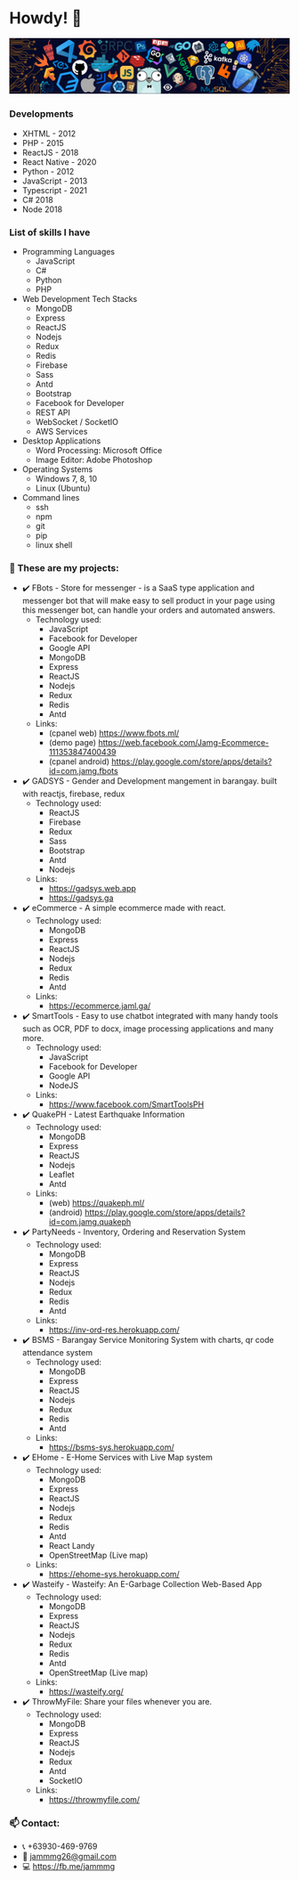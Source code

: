 # Howdy! 👋

![](https://github.com/jamg26/jamg26/blob/master/header_.png)

### Developments
  - XHTML - 2012
  - PHP - 2015
  - ReactJS - 2018
  - React Native - 2020
  - Python - 2012
  - JavaScript - 2013
  - Typescript - 2021
  - C# 2018
  - Node 2018

<!--### Hi there 👋
**jamg26/jamg26** is a ✨ _special_ ✨ repository because its `README.md` (this file) appears on your GitHub profile.

Here are some ideas to get you started:

- 🔭 I’m currently working on ...
- 🌱 I’m currently learning ...
- 👯 I’m looking to collaborate on ...
- 🤔 I’m looking for help with ...
- 💬 Ask me about ...
- 📫 How to reach me: ...
- 😄 Pronouns: ...
- ⚡ Fun fact: ...
-->

<!-- - 💬 I have 9 years of experience in web development. -->
### List of skills I have
  - Programming Languages
    - JavaScript
    - C#
    - Python
    - PHP
  - Web Development Tech Stacks
    - MongoDB
    - Express
    - ReactJS
    - Nodejs
    - Redux
    - Redis
    - Firebase
    - Sass
    - Antd
    - Bootstrap
    - Facebook for Developer
    - REST API
    - WebSocket / SocketIO
    - AWS Services
  - Desktop Applications
    - Word Processing: Microsoft Office
    - Image Editor: Adobe Photoshop
  - Operating Systems
    - Windows 7, 8, 10
    - Linux (Ubuntu)
  - Command lines
    - ssh
    - npm
    - git
    - pip
    - linux shell
    
### 🔭 These are my projects:
  - :heavy_check_mark: FBots - Store for messenger - is a SaaS type application and messenger bot that will make easy to sell product in your page using this messenger bot, can handle your orders and automated answers. 
    - Technology used:
      - JavaScript
      - Facebook for Developer
      - Google API
      - MongoDB
      - Express
      - ReactJS
      - Nodejs
      - Redux
      - Redis
      - Antd
    - Links:
      - (cpanel web) https://www.fbots.ml/
      - (demo page) https://web.facebook.com/Jamg-Ecommerce-111353847400439
      - (cpanel android) https://play.google.com/store/apps/details?id=com.jamg.fbots
  - :heavy_check_mark: GADSYS - Gender and Development mangement in barangay. built with reactjs, firebase, redux
    - Technology used:
      - ReactJS
      - Firebase
      - Redux
      - Sass
      - Bootstrap
      - Antd
      - Nodejs
    - Links:
      - https://gadsys.web.app
      - https://gadsys.ga
  - :heavy_check_mark: eCommerce - A simple ecommerce made with react. 
    - Technology used:
      - MongoDB
      - Express
      - ReactJS
      - Nodejs
      - Redux
      - Redis
      - Antd
    - Links:
      - https://ecommerce.jaml.ga/
  - :heavy_check_mark: SmartTools - Easy to use chatbot integrated with many handy tools such as OCR, PDF to docx, image processing applications and many more. 
    - Technology used:
      - JavaScript
      - Facebook for Developer
      - Google API
      - NodeJS
    - Links:
      - https://www.facebook.com/SmartToolsPH
  - :heavy_check_mark: QuakePH - Latest Earthquake Information
    - Technology used:
      - MongoDB
      - Express
      - ReactJS
      - Nodejs
      - Leaflet
      - Antd
    - Links:
      - (web) https://quakeph.ml/
      - (android) https://play.google.com/store/apps/details?id=com.jamg.quakeph
  - :heavy_check_mark: PartyNeeds - Inventory, Ordering and Reservation System 
    - Technology used:
      - MongoDB
      - Express
      - ReactJS
      - Nodejs
      - Redux
      - Redis
      - Antd
    - Links:
      - https://inv-ord-res.herokuapp.com/
  - :heavy_check_mark: BSMS - Barangay Service Monitoring System with charts, qr code attendance system
    - Technology used:
      - MongoDB
      - Express
      - ReactJS
      - Nodejs
      - Redux
      - Redis
      - Antd
    - Links:
      - https://bsms-sys.herokuapp.com/
  - :heavy_check_mark: EHome - E-Home Services with Live Map system 
    - Technology used:
      - MongoDB
      - Express
      - ReactJS
      - Nodejs
      - Redux
      - Redis
      - Antd
      - React Landy
      - OpenStreetMap (Live map)
    - Links:
      - https://ehome-sys.herokuapp.com/
  - :heavy_check_mark: Wasteify - Wasteify: An E-Garbage Collection Web-Based App
    - Technology used:
      - MongoDB
      - Express
      - ReactJS
      - Nodejs
      - Redux
      - Redis
      - Antd
      - OpenStreetMap (Live map)
    - Links:
      - https://wasteify.org/
  - :heavy_check_mark: ThrowMyFile: Share your files whenever you are.
    - Technology used:
      - MongoDB
      - Express
      - ReactJS
      - Nodejs
      - Redux
      - Antd
      - SocketIO
    - Links:
      - https://throwmyfile.com/

      
      
### 📫 Contact: 
  - :telephone_receiver: +63930-469-9769
  - :email: jammmg26@gmail.com
  - :computer: https://fb.me/jammmg
